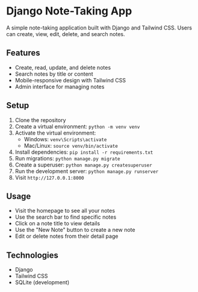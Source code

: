 # Django Note-Taking App

A simple note-taking application built with Django and Tailwind CSS. Users can create, view, edit, delete, and search notes.

## Features

- Create, read, update, and delete notes
- Search notes by title or content
- Mobile-responsive design with Tailwind CSS
- Admin interface for managing notes

## Setup

1. Clone the repository
2. Create a virtual environment: `python -m venv venv`
3. Activate the virtual environment:
   - Windows: `venv\Scripts\activate`
   - Mac/Linux: `source venv/bin/activate`
4. Install dependencies: `pip install -r requirements.txt`
5. Run migrations: `python manage.py migrate`
6. Create a superuser: `python manage.py createsuperuser`
7. Run the development server: `python manage.py runserver`
8. Visit `http://127.0.0.1:8000`

## Usage

- Visit the homepage to see all your notes
- Use the search bar to find specific notes
- Click on a note title to view details
- Use the "New Note" button to create a new note
- Edit or delete notes from their detail page

## Technologies

- Django
- Tailwind CSS
- SQLite (development) 